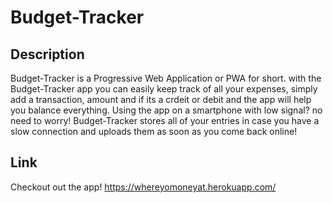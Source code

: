 # Budget-Tracker

## Description
Budget-Tracker is a Progressive Web Application or PWA for short. with the Budget-Tracker app you can easily keep track of all your expenses, simply add a transaction, amount and if its a crdeit or debit and the app will help you balance everything. Using the app on a smartphone with low signal? no need to worry! Budget-Tracker stores all of your entries in case you have a slow connection and uploads them as soon as you come back online!

## Link
Checkout out the app!
https://whereyomoneyat.herokuapp.com/



